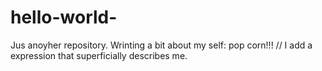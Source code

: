 # hello-world-
Jus anoyher repository.
Wrinting a bit about my self: pop corn!!!
// I add a expression that superficially describes me.
